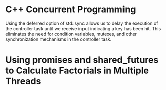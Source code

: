 # C++ Concurrent Programming
Using the deferred option of std::sync allows us to delay the execution of the controller task until we receive input indicating a key has been hit. 
This eliminates the need for condition variables, mutexes, and other synchronization mechanisms in the controller task.
# Using promises and shared_futures to Calculate Factorials in Multiple Threads
